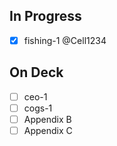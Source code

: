 
## In Progress

- [X] fishing-1 @Cell1234

## On Deck

- [ ] ceo-1
- [ ] cogs-1
- [ ] Appendix B
- [ ] Appendix C

